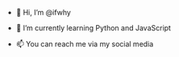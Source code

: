 - 👋 Hi, I’m @ifwhy

- 🌱 I’m currently learning Python and JavaScript

- 📫 You can reach me via my social media

